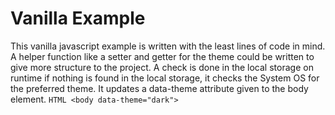 # Vanilla Example

This vanilla javascript example is written with the least lines of code in mind. A helper function like a setter and getter for the theme could be written to give more structure to the project. A check is done in the local storage on runtime if nothing is found in the local storage, it checks the System OS for the preferred theme. It updates a data-theme attribute given to the body element. ```HTML <body data-theme="dark">``` 